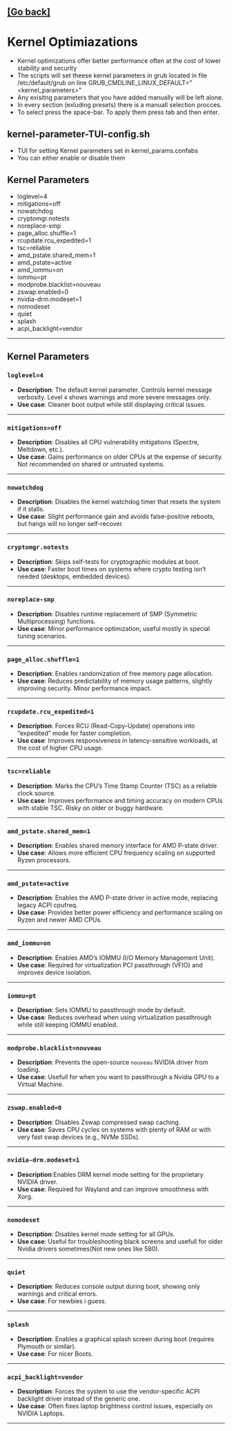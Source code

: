 ## [[Go back]](https://github.com/squidnose/Voidlinux-Post-Install-TUI/blob/main/scripts/0.Tools/0.info.md)
# Kernel Optimiazations
- Kernel optimizations offer better performance often at the cost of lower stability and security 
- The scripts will set theese kernel parameters in grub located in file /etc/default/grub on line GRUB_CMDLINE_LINUX_DEFAULT=" <kernel_parameters>"
- Any exisitng parameters that you have added manually will be left alone. 
- In every section (exluding presets) there is a manuall selection procces.
- To select press the space-bar. To apply them press tab and then enter. 


## kernel-parameter-TUI-config.sh
- TUI for setting Kernel parameters set in kernel_params.confabs
- You can either enable or disable them

## Kernel Parameters
- loglevel=4
- mitigations=off
- nowatchdog
- cryptomgr.notests
- noreplace-smp
- page_alloc.shuffle=1
- rcupdate.rcu_expedited=1
- tsc=reliable
- amd_pstate.shared_mem=1
- amd_pstate=active
- amd_iommu=on
- iommu=pt
- modprobe.blacklist=nouveau
- zswap.enabled=0
- nvidia-drm.modeset=1
- nomodeset
- quiet
- splash
- acpi_backlight=vendor

---
## Kernel Parameters

### `loglevel=4`

* **Description**: The default kernel parameter. Controls kernel message verbosity. Level `4` shows warnings and more severe messages only.
* **Use case**: Cleaner boot output while still displaying critical issues.

---

### `mitigations=off`

* **Description**: Disables all CPU vulnerability mitigations (Spectre, Meltdown, etc.).
* **Use case**: Gains performance on older CPUs at the expense of security. Not recommended on shared or untrusted systems.

---

### `nowatchdog`

* **Description**: Disables the kernel watchdog timer that resets the system if it stalls.
* **Use case**: Slight performance gain and avoids false-positive reboots, but hangs will no longer self-recover.

---

### `cryptomgr.notests`

* **Description**: Skips self-tests for cryptographic modules at boot.
* **Use case**: Faster boot times on systems where crypto testing isn’t needed (desktops, embedded devices).

---

### `noreplace-smp`

* **Description**: Disables runtime replacement of SMP (Symmetric Multiprocessing) functions.
* **Use case**: Minor performance optimization; useful mostly in special tuning scenarios.

---

### `page_alloc.shuffle=1`

* **Description**: Enables randomization of free memory page allocation.
* **Use case**: Reduces predictability of memory usage patterns, slightly improving security. Minor performance impact.

---

### `rcupdate.rcu_expedited=1`

* **Description**: Forces RCU (Read-Copy-Update) operations into “expedited” mode for faster completion.
* **Use case**: Improves responsiveness in latency-sensitive workloads, at the cost of higher CPU usage.

---

### `tsc=reliable`

* **Description**: Marks the CPU’s Time Stamp Counter (TSC) as a reliable clock source.
* **Use case**: Improves performance and timing accuracy on modern CPUs with stable TSC. Risky on older or buggy hardware.

---

### `amd_pstate.shared_mem=1`

* **Description**: Enables shared memory interface for AMD P-state driver.
* **Use case**: Allows more efficient CPU frequency scaling on supported Ryzen processors.

---

### `amd_pstate=active`

* **Description**: Enables the AMD P-state driver in active mode, replacing legacy ACPI cpufreq.
* **Use case**: Provides better power efficiency and performance scaling on Ryzen and newer AMD CPUs.

---

### `amd_iommu=on`

* **Description**: Enables AMD’s IOMMU (I/O Memory Management Unit).
* **Use case**: Required for virtualization PCI passthrough (VFIO) and improves device isolation.

---

### `iommu=pt`

* **Description**: Sets IOMMU to passthrough mode by default.
* **Use case**: Reduces overhead when using virtualization passthrough while still keeping IOMMU enabled.

---

### `modprobe.blacklist=nouveau`

* **Description**: Prevents the open-source `nouveau` NVIDIA driver from loading.
* **Use case**: Usefull for when you want to passthrough a Nvidia GPU to a Virtual Machine.

---

### `zswap.enabled=0`

* **Description**: Disables Zswap compressed swap caching.
* **Use case**: Saves CPU cycles on systems with plenty of RAM or with very fast swap devices (e.g., NVMe SSDs).

---

### `nvidia-drm.modeset=1`

* **Description**:Enables DRM kernel mode setting for the proprietary NVIDIA driver.
* **Use case**: Required for Wayland and can improve smoothness with Xorg.

---

### `nomodeset`

* **Description**: Disables kernel mode setting for all GPUs.
* **Use case**: Useful for troubleshooting black screens and usefull for older Nvidia drivers sometimes(Not new ones like 580).

---

### `quiet`

* **Description**: Reduces console output during boot, showing only warnings and critical errors.
* **Use case**: For newbies i guess.

---

### `splash`

* **Description**: Enables a graphical splash screen during boot (requires Plymouth or similar).
* **Use case**: For nicer Boots.

---

### `acpi_backlight=vendor`

* **Description**: Forces the system to use the vendor-specific ACPI backlight driver instead of the generic one.
* **Use case**: Often fixes laptop brightness control issues, especially on NVIDIA Laptops.

---
